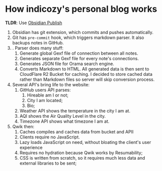 # How indicozy's personal blog works
**TLDR**: Use [Obsidian Publish](https://obsidian.md/publish)

1. Obsidian has git extension, which commits and pushes automatically.
2. Git has `pre-commit` hook, which triggers markdown parser. It also backups notes in GitHub.
3. . Parser does many stuff:
	1. Generate global Gexf file of connection between all notes.
	2. Generates separate Gexf file for every note's connections.
	3. Generates JSON file for Orama search engine. 
	4. Converts Markdown to HTML.
	All generated data is then sent to CloudFlare R2 Bucket for caching. I decided to store cached data rather than Markdown files so server will skip conversion process.
4. Several API's bring life to the website:
	1. GitHub users API parses:
		1. Hireable am I or not;
		2. City I am located;
		3. Bio;
	2. Weather API shows the temperature in the city I am at.
	3. AQI shows the Air Quality Level in the city.
	4. Timezone API shows what timezone I am at.
5. Qwik then:
	1. Caches compiles and caches data from bucket and APII
	2. Clients require no JavaScript.
	4. Lazy loads JavaScript on need, without bloating the client's user experience
	5. Requires no hydration because Qwik works by Resumability;
	6. CSS is written from scratch, so it requires much less data and external libraries to be sent;